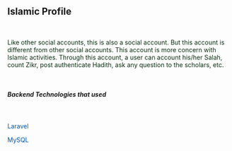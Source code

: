 <h2>Islamic Profile</h2><br>
                <p style="color: #0b2e13">Like other social accounts, this is also a social account. But this account is
                    different from other social accounts. This account is more concern with Islamic activities. Through
                    this account, a user can account his/her Salah, count Zikr, post authenticate Hadith, ask any
                    question to the scholars, etc.</p><br>
                <h5>Backend Technologies that used</h5><br>
                <p style="color: #0056b3">Laravel</p>
                <p style="color: #0056b3">MySQL</p>
